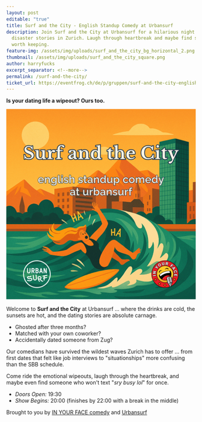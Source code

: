 ```yaml
---
layout: post
editable: "true"
title: Surf and the City - English Standup Comedy at Urbansurf
description: Join Surf and the City at Urbansurf for a hilarious night of dating
  disaster stories in Zurich. Laugh through heartbreak and maybe find someone
  worth keeping.
feature-img: /assets/img/uploads/surf_and_the_city_bg_horizontal_2.png
thumbnail: /assets/img/uploads/surf_and_the_city_square.png
author: harryfucks
excerpt_separator: <!--more-->
permalink: /surf-and-the-city/
ticket_url: https://eventfrog.ch/de/p/gruppen/surf-and-the-city-english-standup-comedy-at-urbansurf-7339993551659388370.html 
---
```

**Is your dating life a wipeout? Ours too.**

![Surf and the City - English Standup at Urbansurf](/assets/img/uploads/surf_and_the_city_square.png "Surf and the City-  English Standup at Urbansurf")

Welcome to **Surf and the City** at Urbansurf ... where the drinks are cold, the sunsets are hot, and the dating stories are absolute carnage.

* Ghosted after three months?
* Matched with your own coworker?
* Accidentally dated someone from Zug?

Our comedians have survived the wildest waves Zurich has to offer ... from first dates that felt like job interviews to "situationships" more confusing than the SBB schedule.

Come ride the emotional wipeouts, laugh through the heartbreak, and maybe even find someone who won't text "*sry busy lol*" for once.

- *Doors Open:* 19:30
- *Show Begins:* 20:00 (finishes by 22:00 with a break in the middle)

Brought to you by [IN YOUR FACE comedy](https://inyourfacecomedy.ch) and [Urbansurf](https://urbansurf.ch/)
